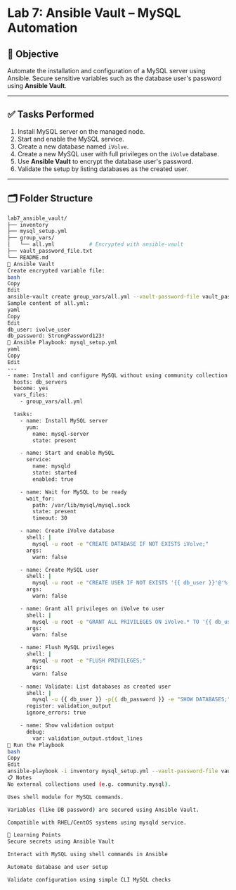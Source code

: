 # Lab 7: Ansible Vault – MySQL Automation

## 🎯 Objective

Automate the installation and configuration of a MySQL server using Ansible. Secure sensitive variables such as the database user's password using **Ansible Vault**.

---

## ✅ Tasks Performed

1. Install MySQL server on the managed node.
2. Start and enable the MySQL service.
3. Create a new database named `iVolve`.
4. Create a new MySQL user with full privileges on the `iVolve` database.
5. Use **Ansible Vault** to encrypt the database user's password.
6. Validate the setup by listing databases as the created user.

---

## 🗂️ Folder Structure

```bash
lab7_ansible_vault/
├── inventory
├── mysql_setup.yml
├── group_vars/
│   └── all.yml           # Encrypted with ansible-vault
├── vault_password_file.txt
└── README.md
🔐 Ansible Vault
Create encrypted variable file:
bash
Copy
Edit
ansible-vault create group_vars/all.yml --vault-password-file vault_password_file.txt
Sample content of all.yml:
yaml
Copy
Edit
db_user: ivolve_user
db_password: StrongPassword123!
📝 Ansible Playbook: mysql_setup.yml
yaml
Copy
Edit
---
- name: Install and configure MySQL without using community collection
  hosts: db_servers
  become: yes
  vars_files:
    - group_vars/all.yml

  tasks:
    - name: Install MySQL server
      yum:
        name: mysql-server
        state: present

    - name: Start and enable MySQL
      service:
        name: mysqld
        state: started
        enabled: true

    - name: Wait for MySQL to be ready
      wait_for:
        path: /var/lib/mysql/mysql.sock
        state: present
        timeout: 30

    - name: Create iVolve database
      shell: |
        mysql -u root -e "CREATE DATABASE IF NOT EXISTS iVolve;"
      args:
        warn: false

    - name: Create MySQL user
      shell: |
        mysql -u root -e "CREATE USER IF NOT EXISTS '{{ db_user }}'@'%' IDENTIFIED BY '{{ db_password }}';"
      args:
        warn: false

    - name: Grant all privileges on iVolve to user
      shell: |
        mysql -u root -e "GRANT ALL PRIVILEGES ON iVolve.* TO '{{ db_user }}'@'%';"
      args:
        warn: false

    - name: Flush MySQL privileges
      shell: |
        mysql -u root -e "FLUSH PRIVILEGES;"
      args:
        warn: false

    - name: Validate: List databases as created user
      shell: |
        mysql -u {{ db_user }} -p{{ db_password }} -e "SHOW DATABASES;" | grep iVolve
      register: validation_output
      ignore_errors: true

    - name: Show validation output
      debug:
        var: validation_output.stdout_lines
🚀 Run the Playbook
bash
Copy
Edit
ansible-playbook -i inventory mysql_setup.yml --vault-password-file vault_password_file.txt
📋 Notes
No external collections used (e.g. community.mysql).

Uses shell module for MySQL commands.

Variables (like DB password) are secured using Ansible Vault.

Compatible with RHEL/CentOS systems using mysqld service.

🧠 Learning Points
Secure secrets using Ansible Vault

Interact with MySQL using shell commands in Ansible

Automate database and user setup

Validate configuration using simple CLI MySQL checks

